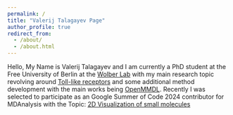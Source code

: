 ```yaml
---
permalink: /
title: "Valerij Talagayev Page"
author_profile: true
redirect_from: 
  - /about/
  - /about.html
---
```


Hello, My Name is Valerij Talagayev and I am currently a PhD student at the Free University of Berlin at the [Wolber Lab](https://www.bcp.fu-berlin.de/en/pharmazie/faecher/pharmazeutische_chemie/wolber/index.html) with my main research topic revolving around [Toll-like receptors](https://www.bcp.fu-berlin.de/en/pharmazie/faecher/pharmazeutische_chemie/wolber/research/tlr/index.html) and some additional method development with the main works being [OpenMMDL](https://github.com/wolberlab/OpenMMDL). Recently I was selected to participate as an Google Summer of Code 2024 contributor for MDAnalysis with the Topic: [2D Visualization of small molecules](https://summerofcode.withgoogle.com/programs/2024/projects/sfy3kuqc)
